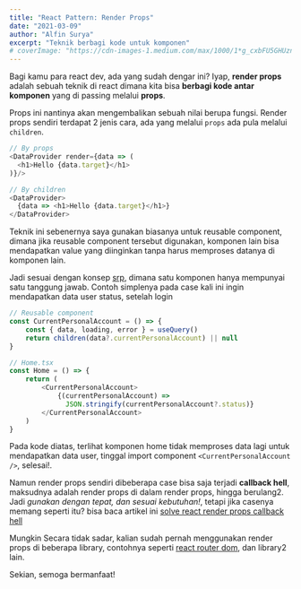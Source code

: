 ```yaml
---
title: "React Pattern: Render Props"
date: "2021-03-09"
author: "Alfin Surya"
excerpt: "Teknik berbagi kode untuk komponen"
# coverImage: "https://cdn-images-1.medium.com/max/1000/1*g_cxbFU5GHUzn43-FCnd_w.png"
---
```


Bagi kamu para react dev, ada yang sudah dengar ini? Iyap, **render props** adalah sebuah teknik di react dimana kita bisa **berbagi kode antar komponen** yang di passing melalui **props**. 

Props ini nantinya akan mengembalikan sebuah nilai berupa fungsi. Render props sendiri terdapat 2 jenis cara, ada yang melalui `props` ada pula melalui `children`.

```js
// By props
<DataProvider render={data => (
  <h1>Hello {data.target}</h1>
)}/>

// By children
<DataProvider>
  {data => <h1>Hello {data.target}</h1>}
</DataProvider>
```

Teknik ini sebenernya saya gunakan biasanya untuk reusable component, dimana jika reusable component tersebut digunakan, komponen lain bisa mendapatkan value yang diinginkan tanpa harus memproses datanya di komponen lain. 

Jadi sesuai dengan konsep [srp](https://en.wikipedia.org/wiki/Single-responsibility_principle), dimana satu komponen hanya mempunyai satu tanggung jawab. Contoh simplenya pada case kali ini ingin mendapatkan data user status, setelah login

```js
// Reusable component
const CurrentPersonalAccount = () => {
    const { data, loading, error } = useQuery()
    return children(data?.currentPersonalAccount) || null
}

// Home.tsx
const Home = () => {
    return (
        <CurrentPersonalAccount>
            {(currentPersonalAccount) => 
              JSON.stringify(currentPersonalAccount?.status)}
        </CurrentPersonalAccount>
    )
}
```

Pada kode diatas, terlihat komponen home tidak memproses data lagi untuk mendapatkan data user, tinggal import component `<CurrentPersonalAccount />`, selesai!. 

Namun render props sendiri dibeberapa case bisa saja terjadi **callback hell**, maksudnya adalah render props di dalam render props, hingga berulang2. Jadi *gunakan dengan tepat, dan sesuai kebutuhan!*, tetapi jika casenya memang seperti itu? bisa baca artikel ini [solve react render props callback hell](https://dmitripavlutin.com/solve-react-render-props-callback-hell/)

 Mungkin Secara tidak sadar, kalian sudah pernah menggunakan render props di beberapa library, contohnya seperti [react router dom](https://reactrouter.com/web/api/Route/render-func), dan library2 lain. 
 
 Sekian, semoga bermanfaat!